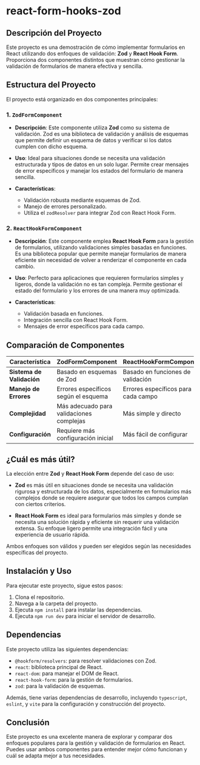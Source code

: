 # react-form-hooks-zod

## Descripción del Proyecto

Este proyecto es una demostración de cómo implementar formularios en React utilizando dos enfoques de validación: **Zod** y **React Hook Form**. Proporciona dos componentes distintos que muestran cómo gestionar la validación de formularios de manera efectiva y sencilla.

## Estructura del Proyecto

El proyecto está organizado en dos componentes principales:

### 1. `ZodFormComponent`

- **Descripción**: Este componente utiliza **Zod** como su sistema de validación. Zod es una biblioteca de validación y análisis de esquemas que permite definir un esquema de datos y verificar si los datos cumplen con dicho esquema.
  
- **Uso**: Ideal para situaciones donde se necesita una validación estructurada y tipos de datos en un solo lugar. Permite crear mensajes de error específicos y manejar los estados del formulario de manera sencilla.

- **Características**:
  - Validación robusta mediante esquemas de Zod.
  - Manejo de errores personalizado.
  - Utiliza el `zodResolver` para integrar Zod con React Hook Form.

### 2. `ReactHookFormComponent`

- **Descripción**: Este componente emplea **React Hook Form** para la gestión de formularios, utilizando validaciones simples basadas en funciones. Es una biblioteca popular que permite manejar formularios de manera eficiente sin necesidad de volver a renderizar el componente en cada cambio.

- **Uso**: Perfecto para aplicaciones que requieren formularios simples y ligeros, donde la validación no es tan compleja. Permite gestionar el estado del formulario y los errores de una manera muy optimizada.

- **Características**:
  - Validación basada en funciones.
  - Integración sencilla con React Hook Form.
  - Mensajes de error específicos para cada campo.

## Comparación de Componentes

| Característica            | ZodFormComponent                     | ReactHookFormComponent             |
|---------------------------|-------------------------------------|-------------------------------------|
| **Sistema de Validación** | Basado en esquemas de Zod          | Basado en funciones de validación   |
| **Manejo de Errores**    | Errores específicos según el esquema | Errores específicos para cada campo |
| **Complejidad**          | Más adecuado para validaciones complejas | Más simple y directo                |
| **Configuración**        | Requiere más configuración inicial   | Más fácil de configurar              |

## ¿Cuál es más útil?

La elección entre **Zod** y **React Hook Form** depende del caso de uso:

- **Zod** es más útil en situaciones donde se necesita una validación rigurosa y estructurada de los datos, especialmente en formularios más complejos donde se requiere asegurar que todos los campos cumplan con ciertos criterios.

- **React Hook Form** es ideal para formularios más simples y donde se necesita una solución rápida y eficiente sin requerir una validación extensa. Su enfoque ligero permite una integración fácil y una experiencia de usuario rápida.

Ambos enfoques son válidos y pueden ser elegidos según las necesidades específicas del proyecto. 

## Instalación y Uso

Para ejecutar este proyecto, sigue estos pasos:

1. Clona el repositorio.
2. Navega a la carpeta del proyecto.
3. Ejecuta `npm install` para instalar las dependencias.
4. Ejecuta `npm run dev` para iniciar el servidor de desarrollo.

## Dependencias

Este proyecto utiliza las siguientes dependencias:

- `@hookform/resolvers`: para resolver validaciones con Zod.
- `react`: biblioteca principal de React.
- `react-dom`: para manejar el DOM de React.
- `react-hook-form`: para la gestión de formularios.
- `zod`: para la validación de esquemas.

Además, tiene varias dependencias de desarrollo, incluyendo `typescript`, `eslint`, y `vite` para la configuración y construcción del proyecto.

## Conclusión

Este proyecto es una excelente manera de explorar y comparar dos enfoques populares para la gestión y validación de formularios en React. Puedes usar ambos componentes para entender mejor cómo funcionan y cuál se adapta mejor a tus necesidades.
